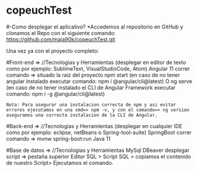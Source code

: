 # copeuchTest
#-Como desplegar el aplicativo?
*Accedemos al repositorio en GitHub y clonamos el Repo con el siguiente comando:  https://github.com/maja90k/copeuchTest.git


Una vez ya con el proyecto completo:

#Front-end =>
//Tecnologias y Herramientas
	(desplegar en editor de texto como por ejemplo: SublimeText, VisualStudioCode, Atom)
	Angular 11  correr comando => 	situado la raiz del proyecto npm start (en caso de no tener angular instalado  executar comando: npm i @angular/cli@latest) 
					O
					ng serve (en caso de no tener instalado el CLI de Angular Framework executar comando: npm i -g @angular/cli@latest)
					
`Nota: Para asegurar una instalacion correcta de npm y asi evitar errores ejecutamos en una cmd=> npm -v, y con el comando=> ng version aseguramos una correcta instalacion de la CLI de Angular.`	

#Back-end =>
//Tecnologias y Herramientas
	(desplegar en cualquier IDE como por ejemplo: eclipse, netBeans o Spring-tool-suite)
	SpringBoot correr comando =>   mvnw spring-boot:run
	Java 11 

#Base de datos  =>
//Tecnologias y Herramientas
	MySql DBeaver desplegar script =>  pestaña superior Editor SQL > Script SQL > copiamos el contenido de nuestro Script> Ejecutamos el comando.

